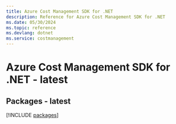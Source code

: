 ```yaml
---
title: Azure Cost Management SDK for .NET
description: Reference for Azure Cost Management SDK for .NET
ms.date: 05/30/2024
ms.topic: reference
ms.devlang: dotnet
ms.service: costmanagement
---
```

# Azure Cost Management SDK for .NET - latest
## Packages - latest
[!INCLUDE [packages](cost-management-index.md)]